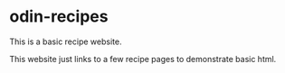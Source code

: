 # odin-recipes
This is a basic recipe website.

This website just links to a few recipe pages to demonstrate basic html.
